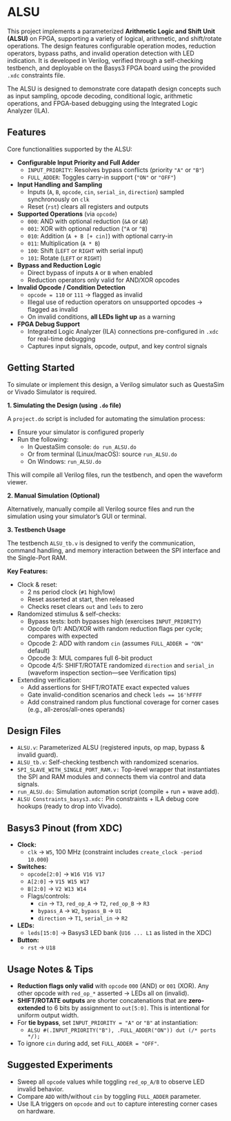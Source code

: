 
# ALSU

This project implements a parameterized **Arithmetic Logic and Shift Unit (ALSU)** on FPGA, supporting a variety of logical, arithmetic, and shift/rotate operations. The design features configurable operation modes, reduction operators, bypass paths, and invalid operation detection with LED indication. It is developed in Verilog, verified through a self-checking testbench, and deployable on the Basys3 FPGA board using the provided `.xdc` constraints file.

The ALSU is designed to demonstrate core datapath design concepts such as input sampling, opcode decoding, conditional logic, arithmetic operations, and FPGA-based debugging using the Integrated Logic Analyzer (ILA).
## Features

Core functionalities supported by the ALSU:
- **Configurable Input Priority and Full Adder**
  - `INPUT_PRIORITY`: Resolves bypass conflicts (priority `"A"` or `"B"`)
  - `FULL_ADDER`: Toggles carry-in support (`"ON"` or `"OFF"`)
- **Input Handling and Sampling**
  - Inputs (`A`, `B`, `opcode`, `cin`, `serial_in`, `direction`) sampled synchronously on `clk`
  - Reset (`rst`) clears all registers and outputs
- **Supported Operations** (via `opcode`)
  - `000`: AND with optional reduction (`&A` or `&B`)
  - `001`: XOR with optional reduction (`^A` or `^B`)
  - `010`: Addition (`A + B [+ cin]`) with optional carry-in
  - `011`: Multiplication (`A * B`)
  - `100`: Shift (`LEFT` or `RIGHT` with serial input)
  - `101`: Rotate (`LEFT` or `RIGHT`)
- **Bypass and Reduction Logic**
  - Direct bypass of inputs `A` or `B` when enabled
  - Reduction operators only valid for AND/XOR opcodes
- **Invalid Opcode / Condition Detection**
  - `opcode = 110` or `111` → flagged as invalid
  - Illegal use of reduction operators on unsupported opcodes → flagged as invalid
  - On invalid conditions, **all LEDs light up** as a warning
- **FPGA Debug Support**
  - Integrated Logic Analyzer (ILA) connections pre-configured in `.xdc` for real-time debugging
  - Captures input signals, opcode, output, and key control signals


## Getting Started

To simulate or implement this design, a Verilog simulator such as QuestaSim or Vivado Simulator is required.

**1. Simulating the Design (using `.do` file)**

A `project.do` script is included for automating the simulation process:
- Ensure your simulator is configured properly
- Run the following:
    - In QuestaSim console: `do run_ALSU.do`
    - Or from terminal (Linux/macOS): source `run_ALSU.do`
    - On Windows: `run_ALSU.do`

This will compile all Verilog files, run the testbench, and open the waveform viewer.

**2. Manual Simulation (Optional)**

Alternatively, manually compile all Verilog source files and run the simulation using your simulator’s GUI or terminal.

**3. Testbench Usage**

The testbench `ALSU_tb.v` is designed to verify the communication, command handling, and memory interaction between the SPI interface and the Single-Port RAM.

**Key Features:**
- Clock & reset:
  - 2 ns period clock (`#1` high/low)
  - Reset asserted at start, then released
  - Checks reset clears `out` and `leds` to zero
- Randomized stimulus & self-checks:
  - Bypass tests: both bypasses high (exercises `INPUT_PRIORITY`)
  - Opcode 0/1: AND/XOR with random reduction flags per cycle; compares with expected
  - Opcode 2: ADD with random `cin` (assumes `FULL_ADDER = "ON"` default)
  - Opcode 3: MUL compares full 6-bit product
  - Opcode 4/5: SHIFT/ROTATE randomized `direction` and `serial_in` (waveform inspection section—see Verification tips)
- Extending verification:
  - Add assertions for SHIFT/ROTATE exact expected values
  - Gate invalid-condition scenarios and check `leds == 16'hFFFF`
  - Add constrained random plus functional coverage for corner cases (e.g., all-zeros/all-ones operands)

## Design Files

- `ALSU.v`: Parameterized ALSU (registered inputs, op map, bypass & invalid guard).
- `ALSU_tb.v`: Self-checking testbench with randomized scenarios.
- `SPI_SLAVE_WITH_SINGLE_PORT_RAM.v:` Top-level wrapper that instantiates the SPI and RAM modules and connects them via control and data signals.
- `run_ALSU.do:` Simulation automation script (compile + run + wave add).
- `ALSU Constraints_basys3.xdc:` Pin constraints + ILA debug core hookups (ready to drop into Vivado).

## Basys3 Pinout (from XDC)

- **Clock:**
  - `clk` → `W5`, 100 MHz (constraint includes `create_clock -period 10.000`)
- **Switches:**
  - `opcode[2:0]` → `W16 V16 V17`
  - `A[2:0]` → `V15 W15 W17`
  - `B[2:0]` → `V2 W13 W14`
  - Flags/controls:
    - `cin` → `T3`, `red_op_A` → `T2`, `red_op_B` → `R3`
    - `bypass_A` → `W2`, `bypass_B` → `U1`
    - `direction` → `T1`, `serial_in` → `R2`
- **LEDs:**
  - `leds[15:0]` → Basys3 LED bank (`U16 ... L1` as listed in the XDC)
- **Button:**
  - `rst` → `U18`

## Usage Notes & Tips
- **Reduction flags only valid** with `opcode` `000` (AND) or `001` (XOR). Any other opcode with `red_op_*` asserted → LEDs all on (invalid).
- **SHIFT/ROTATE outputs** are shorter concatenations that are **zero-extended** to 6 bits by assignment to `out[5:0]`. This is intentional for uniform output width.
- For **tie bypass**, set `INPUT_PRIORITY = "A"` or `"B"` at instantiation:
  - `ALSU #(.INPUT_PRIORITY("B"), .FULL_ADDER("ON")) dut (/* ports */);`
- To ignore `cin` during add, set `FULL_ADDER = "OFF"`.

## Suggested Experiments
- Sweep all `opcode` values while toggling `red_op_A/B` to observe LED invalid behavior.
- Compare `ADD` with/without `cin` by toggling `FULL_ADDER` parameter.
- Use ILA triggers on `opcode` and `out` to capture interesting corner cases on hardware.

